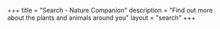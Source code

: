+++
title = "Search - Nature Companion"
description = "Find out more about the plants and animals around you"
layout = "search"
+++
